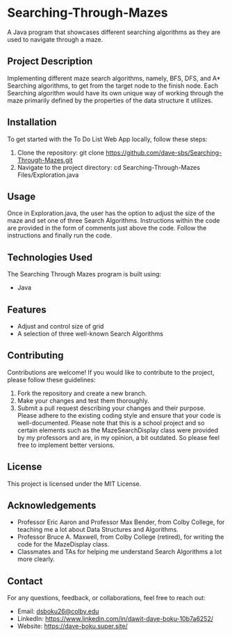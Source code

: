 # Searching-Through-Mazes
A Java program that showcases different searching algorithms as they are used to navigate through a maze.

## Project Description
Implementing different maze search algorithms, namely, BFS, DFS, and A* Searching algorithms, to get from the target node to the finish node. Each Searching algorithm would have its own unique way of working through the maze primarily defined by the properties of the data structure it utilizes.

## Installation
To get started with the To Do List Web App locally, follow these steps:
1. Clone the repository: git clone https://github.com/dave-sbs/Searching-Through-Mazes.git
2. Navigate to the project directory: cd Searching-Through-Mazes Files/Exploration.java

## Usage
Once in Exploration.java, the user has the option to adjust the size of the maze and set one of three Search Algorithms. 
Instructions within the code are provided in the form of comments just above the code.
Follow the instructions and finally run the code. 

## Technologies Used
The Searching Through Mazes program is built using:
- Java

## Features
- Adjust and control size of grid
- A selection of three well-known Search Algorithms

## Contributing
Contributions are welcome! If you would like to contribute to the project, please follow these guidelines:
1. Fork the repository and create a new branch.
2. Make your changes and test them thoroughly.
3. Submit a pull request describing your changes and their purpose.
Please adhere to the existing coding style and ensure that your code is well-documented.
Please note that this is a school project and so certain elements such as the MazeSearchDisplay class were provided by my professors and are, in my opinion, a bit outdated. So please feel free to implement better versions.

## License
This project is licensed under the MIT License.

## Acknowledgements
- Professor Eric Aaron and Professor Max Bender, from Colby College, for teaching me a lot about Data Structures and Algorithms.
- Professor Bruce A. Maxwell, from Colby College (retired), for writing the code for the MazeDisplay class.
- Classmates and TAs for helping me understand Search Algorithms a lot more clearly.

## Contact
For any questions, feedback, or collaborations, feel free to reach out: 
- Email: dsboku26@colby.edu
- LinkedIn: https://www.linkedin.com/in/dawit-dave-boku-10b7a6252/
- Website: https://dave-boku.super.site/


